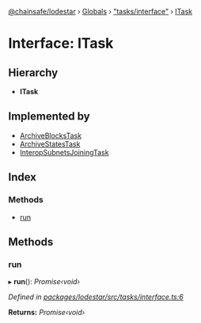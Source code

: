 [@chainsafe/lodestar](../README.md) › [Globals](../globals.md) › ["tasks/interface"](../modules/_tasks_interface_.md) › [ITask](_tasks_interface_.itask.md)

# Interface: ITask

## Hierarchy

* **ITask**

## Implemented by

* [ArchiveBlocksTask](../classes/_tasks_tasks_archiveblocks_.archiveblockstask.md)
* [ArchiveStatesTask](../classes/_tasks_tasks_archivestates_.archivestatestask.md)
* [InteropSubnetsJoiningTask](../classes/_tasks_tasks_interopsubnetsjoiningtask_.interopsubnetsjoiningtask.md)

## Index

### Methods

* [run](_tasks_interface_.itask.md#run)

## Methods

###  run

▸ **run**(): *Promise‹void›*

*Defined in [packages/lodestar/src/tasks/interface.ts:6](https://github.com/ChainSafe/lodestar/blob/e079784d1/packages/lodestar/src/tasks/interface.ts#L6)*

**Returns:** *Promise‹void›*
